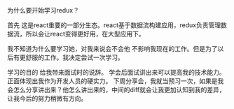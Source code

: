 为什么要开始学习redux？

首先 这是react重要的一部分生态。react基于数据流构建应用，redux负责管理数据流，所以会让react变得更好用，在大型应用下。


我不知道为什么要学习她，对我来说会不会他 不影响我现在的工作。但是为了以后有更舒服的工作。我决定尝试一次学习。 

学习的目的
给我带来面试时的说辞。
学会后面试讲出来可以提高我的技术能力。正面体现出我作为开发人员的硬实力。
下周分享会，我就当预习一次，如果是我 会怎么分享讲出来？他怎么讲出来的，中间的diff就会让我更加认知到我的差异，让我今后的努力稍微有方向。